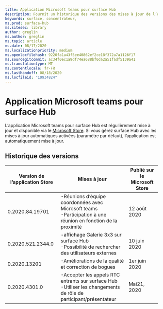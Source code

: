 ```yaml
---
title: Application Microsoft teams pour surface Hub
description: Fournit un historique des versions des mises à jour de l’application Microsoft teams pour surface Hub.
keywords: surface, concentrateur,
ms.prod: surface-hub
ms.sitesec: library
author: greglin
ms.author: greglin
ms.topic: article
ms.date: 08/17/2020
ms.localizationpriority: medium
ms.openlocfilehash: 9220fa1a43f5ee40862ef2ce18f372a7a1126f17
ms.sourcegitcommit: ac34f0ec1a9df74ea688bf0da2a51fadf5139a41
ms.translationtype: MT
ms.contentlocale: fr-FR
ms.lasthandoff: 08/18/2020
ms.locfileid: "10934824"
---
```

# Application Microsoft teams pour surface Hub 

L’application Microsoft teams pour surface Hub est régulièrement mise à jour et disponible via le [Microsoft Store](https://www.microsoft.com/store/apps/windows). Si vous gérez surface Hub avec les mises à jour automatiques activées (paramètre par défaut), l’application est automatiquement mise à jour.
 

## Historique des versions
| Version de l’application Store | Mises à jour                                                                                         | Publié sur le Microsoft Store |
| --------------------- | --------------------------------------------------------------------------------------------------- | -------------------------------- |
| 0.2020.84.19701       | -Réunions d’équipe coordonnées avec Microsoft teams <br> -Participation à une réunion en fonction de la proximité                            | 12 août 2020<br>            |
| 0.2020.521.2344.0     | -affichage Galerie 3x3 sur surface Hub<br>-Possibilité de rechercher des utilisateurs externes                         | 10 juin 2020<br>            |
| 0.2020.13201          | -Améliorations de la qualité et correction de bogues                                                                | 1er juin 2020<br>          |
| 0.2020.4301.0         | -Accepter les appels RTC entrants sur surface Hub<br>-Utiliser les changements de rôle de participant/présentateur            | Mai21, 2020                     |
